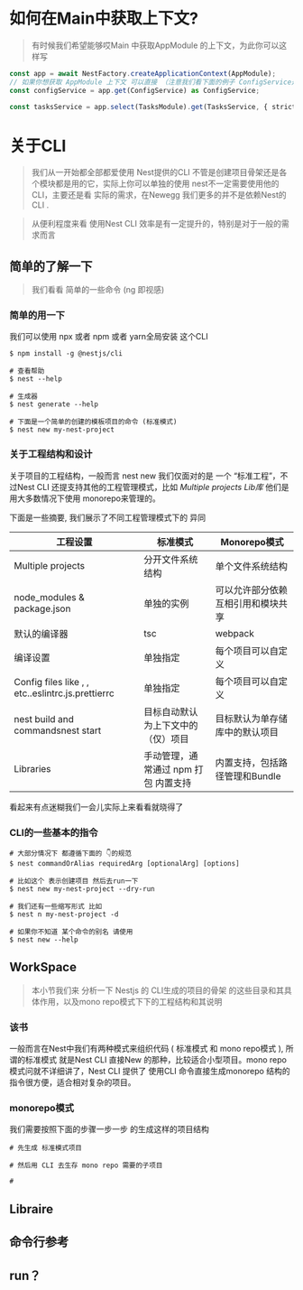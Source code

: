 # 如何在Main中获取上下文?
>
> 有时候我们希望能够哎Main 中获取AppModule 的上下文，为此你可以这样写

```ts
const app = await NestFactory.createApplicationContext(AppModule);
// 如果你想获取 AppModule 上下文 可以直接 （注意我们看下面的例子 ConfigService是 在AppModule 以及注册过的）
const configService = app.get(ConfigService) as ConfigService;

const tasksService = app.select(TasksModule).get(TasksService, { strict: true });

```

# 关于CLI
>
> 我们从一开始都全部都爱使用 Nest提供的CLI 不管是创建项目骨架还是各个模块都是用的它，实际上你可以单独的使用 nest不一定需要使用他的 CLI，主要还是看 实际的需求，在Newegg 我们更多的并不是依赖Nest的CLI .

> 从便利程度来看 使用Nest CLI 效率是有一定提升的，特别是对于一般的需求而言

## 简单的了解一下
>
> 我们看看 简单的一些命令 (ng 即视感)

### 简单的用一下

我们可以使用 npx 或者 npm 或者 yarn全局安装 这个CLI

```shell
$ npm install -g @nestjs/cli

# 查看帮助
$ nest --help

# 生成器 
$ nest generate --help

# 下面是一个简单的创建的模板项目的命令 (标准模式)
$ nest new my-nest-project
```

### 关于工程结构和设计

关于项目的工程结构，一般而言 nest new 我们仅面对的是 一个 “标准工程”，不过Nest CLI 还提支持其他的工程管理模式，比如  *Multiple projects* *Lib库* 他们是用大多数情况下使用 monorepo来管理的。

下面是一些摘要, 我们展示了不同工程管理模式下的 异同

|  工程设置  | 标准模式 | Monorepo模式 |
| ---- | ---- | ---- |
|  Multiple projects  | 分开文件系统结构 | 单个文件系统结构 |
|  node_modules & package.json  | 单独的实例  | 可以允许部分依赖互相引用和模块共享  |
|  默认的编译器  | tsc | webpack |
|  编译设置  | 单独指定 | 每个项目可以自定义  |
|  Config files like , , etc..eslintrc.js.prettierrc  | 单独指定 | 每个项目可以自定义 |
|  nest build and commandsnest start  | 目标自动默认为上下文中的（仅）项目 | 目标默认为单存储库中的默认项目 |
|  Libraries  | 手动管理，通常通过 npm 打包 内置支持 | 内置支持，包括路径管理和Bundle |

看起来有点迷糊我们一会儿实际上来看看就晓得了

### CLI的一些基本的指令

```shell
# 大部分情况下 都遵循下面的 👇的规范
$ nest commandOrAlias requiredArg [optionalArg] [options]

# 比如这个 表示创建项目 然后去run一下 
$ nest new my-nest-project --dry-run

# 我们还有一些缩写形式 比如
$ nest n my-nest-project -d

# 如果你不知道 某个命令的别名 请使用 
$ nest new --help

```

## WorkSpace
>
> 本小节我们来 分析一下 Nestjs 的 CLI生成的项目的骨架 的这些目录和其具体作用，以及mono repo模式下下的工程结构和其说明

### 该书

一般而言在Nest中我们有两种模式来组织代码 ( 标准模式 和 mono repo模式 ), 所谓的标准模式 就是Nest CLI 直接New 的那种，比较适合小型项目。mono repo模式问就不详细讲了，Nest CLI 提供了 使用CLI 命令直接生成monorepo 结构的指令很方便，适合相对复杂的项目。

### monorepo模式

我们需要按照下面的步骤一步一步 的生成这样的项目结构

```shell
# 先生成 标准模式项目

# 然后用 CLI 去生存 mono repo 需要的子项目

# 
```

## Libraire

## 命令行参考

## run？
